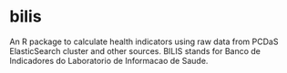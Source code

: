 # bilis

An R package to calculate health indicators using raw data from PCDaS ElasticSearch cluster and other sources. BILIS stands for Banco de Indicadores do Laboratorio de Informacao de Saude.
